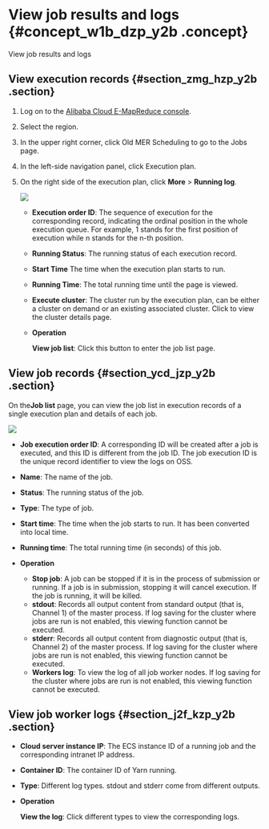 # View job results and logs {#concept_w1b_dzp_y2b .concept}

View job results and logs

## View execution records {#section_zmg_hzp_y2b .section}

1.  Log on to the [Alibaba Cloud E-MapReduce console](https://emr.console.aliyun.com/).
2.  Select the region.
3.  In the upper right corner, click Old MER Scheduling to go to the Jobs page.
4.  In the left-side navigation panel, click Execution plan.
5.  On the right side of the execution plan, click **More** \> **Running log**.

    ![](http://static-aliyun-doc.oss-cn-hangzhou.aliyuncs.com/assets/img/17880/154138479710574_en-US.jpg)

    -   **Execution order ID**: The sequence of execution for the corresponding record, indicating the ordinal position in the whole execution queue. For example, 1 stands for the first position of execution while n stands for the n-th position.
    -   **Running Status**: The running status of each execution record.
    -   **Start Time** The time when the execution plan starts to run.
    -   **Running Time**: The total running time until the page is viewed.
    -   **Execute cluster**: The cluster run by the execution plan, can be either a cluster on demand or an existing associated cluster. Click to view the cluster details page.
    -   **Operation**

        **View job list**: Click this button to enter the job list page.


## View job records {#section_ycd_jzp_y2b .section}

On the**Job list** page, you can view the job list in execution records of a single execution plan and details of each job.

![](http://static-aliyun-doc.oss-cn-hangzhou.aliyuncs.com/assets/img/17880/154138479710575_en-US.jpg)

-   **Job execution order ID**: A corresponding ID will be created after a job is executed, and this ID is different from the job ID. The job execution ID is the unique record identifier to view the logs on OSS.

-   **Name**: The name of the job.

-   **Status**: The running status of the job.

-   **Type**: The type of job.

-   **Start time**: The time when the job starts to run. It has been converted into local time.

-   **Running time**: The total running time \(in seconds\) of this job.

-   **Operation**

    -   **Stop job**: A job can be stopped if it is in the process of submission or running. If a job is in submission, stopping it will cancel execution. If the job is running, it will be killed.
    -   **stdout**: Records all output content from standard output \(that is, Channel 1\) of the master process. If log saving for the cluster where jobs are run is not enabled, this viewing function cannot be executed.
    -   **stderr**: Records all output content from diagnostic output \(that is, Channel 2\) of the master process. If log saving for the cluster where jobs are run is not enabled, this viewing function cannot be executed.
    -   **Workers log**: To view the log of all job worker nodes. If log saving for the cluster where jobs are run is not enabled, this viewing function cannot be executed.

## View job worker logs {#section_j2f_kzp_y2b .section}

-   **Cloud server instance IP**: The ECS instance ID of a running job and the corresponding intranet IP address.

-   **Container ID**: The container ID of Yarn running.

-   **Type**: Different log types. stdout and stderr come from different outputs.

-   **Operation**

    **View the log**: Click different types to view the corresponding logs.


